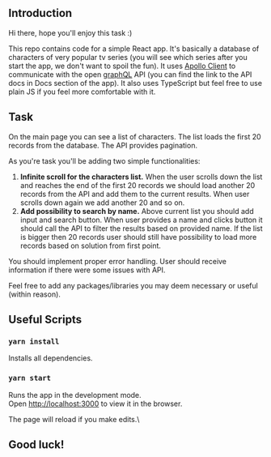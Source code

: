 ## Introduction

Hi there, hope you'll enjoy this task :)

This repo contains code for a simple React app. It's basically a database of characters of very popular tv series (you will see which series after you start the app, we don't want to spoil the fun). It uses [Apollo Client](https://www.apollographql.com/docs/react/) to communicate with the open [graphQL](https://graphql.org/) API (you can find the link to the API docs in Docs section of the app). It also uses TypeScript but feel free to use plain JS if you feel more comfortable with it.

## Task

On the main page you can see a list of characters. The list loads the first 20 records from the database. The API provides pagination.

As you're task you'll be adding two simple functionalities:

1. **Infinite scroll for the characters list.** When the user scrolls down the list and reaches the end of the first 20 records we should load another 20 records from the API and add them to the current results. When user scrolls down again we add another 20 and so on.
2. **Add possibility to search by name.** Above current list you should add input and search button. When user provides a name and clicks button it should call the API to filter the results based on provided name. If the list is bigger then 20 records user should still have possibility to load more records based on solution from first point.

You should implement proper error handling. User should receive information if there were some issues with API.

Feel free to add any packages/libraries you may deem necessary or useful (within reason).

## Useful Scripts

### `yarn install`

Installs all dependencies.

### `yarn start`

Runs the app in the development mode.\
Open [http://localhost:3000](http://localhost:3000) to view it in the browser.

The page will reload if you make edits.\



## Good luck!
